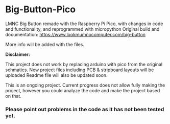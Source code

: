 # Big-Button-Pico
LMNC Big Button remade with the Raspberry Pi Pico, with changes in code and functionality, and reprogrammed with micropython
Original build and documentation: https://www.lookmumnocomputer.com/big-button

More info will be added with the files.

**Disclaimer:**

This project does not work by replacing arduino with pico from the original schmatics. New project files including PCB & stripboard layouts will be uploaded
Readme file will also be updated soon.

This is an ongoing project. Current progress does not allow fully making the project, however you could analyze the code and make the project based on that.
### Please point out problems in the code as it has not been tested yet.


